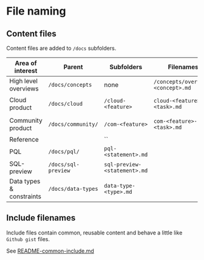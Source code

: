 # File naming

## Content files

Content files are added to `/docs` subfolders.

| Area of interest | Parent | Subfolders | Filenames | Example |
|---|---|---|---|---|
| High level overviews | `/docs/concepts` | none | `/concepts/overview-<concept>.md` | `/concepts/overview-data-modeling.md` |
| Cloud product | `/docs/cloud` | `/cloud-<feature>` | `cloud-<feature>-<task>.md` | `/cloud/cloud-database/cloud-database-manage.md` |
| Community product | `/docs/community/` | `/com-<feature>` | `com-<feature>-<task>.md` | `/community/com-tables/com-tables-create.md` |
| Reference |  | ``
| PQL | `/docs/pql/` | `pql-<statement>.md` |  |
| SQL-preview | `/docs/sql-preview` | `sql-preview-<statement>.md` |  |
| Data types & constraints | `/docs/data-types` | `data-type-<type>.md` |  |

## Include filenames

Include files contain common, reusable content and behave a little like `Github gist` files.

See [README-common-include.md]()
